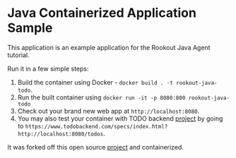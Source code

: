 # Java Containerized Application Sample

This application is an example application for the Rookout Java Agent tutorial.

Run it in a few simple steps:
1. Build the container using Docker - `docker build . -t rookout-java-todo`.
2. Run the built container using `docker run -it -p 8080:800 rookout-java-todo`
3. Check out your brand new web app at `http://localhost:8080`.
4. You may also test your container with TODO backend [project](https://todobackend.com/) by going to `https://www.todobackend.com/specs/index.html?http://localhost:8080/todos`.

It was forked off this open source [project](https://github.com/jcsantosbr/todo-backend-springboot2-java12) and containerized.
